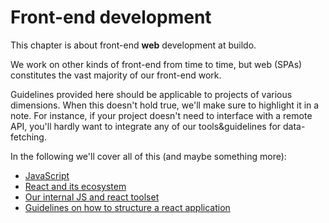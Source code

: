 # Front-end development

This chapter is about front-end **web** development at buildo.

We work on other kinds of front-end from time to time, but web (SPAs) constitutes the vast majority of our front-end work.

Guidelines provided here should be applicable to projects of various dimensions. When this doesn't hold true, we'll make sure to highlight it in a note. For instance, if your project doesn't need to interface with a remote API, you'll hardly want to integrate any of our tools&guidelines for data-fetching.

In the following we'll cover all of this (and maybe something more):
 - [JavaScript](./1.javascript_at_buildo.md)
 - [React and its ecosystem](./2.react.md)
 - [Our internal JS and react toolset](./3.first-party_js_libraries.md)
 - [Guidelines on how to structure a react application](./4.guidelines.md)